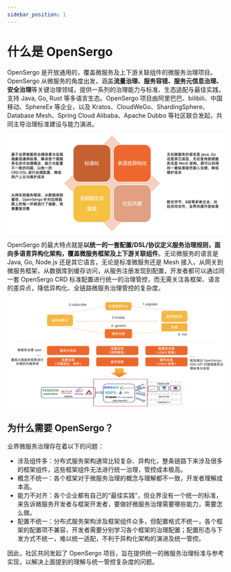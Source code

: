 ```yaml
---
sidebar_position: 1
---
```


# 什么是 OpenSergo

OpenSergo 是开放通用的，覆盖微服务及上下游关联组件的微服务治理项目。OpenSergo 从微服务的角度出发，涵盖**流量治理、服务容错、服务元信息治理、安全治理**等关键治理领域，提供一系列的治理能力与标准、生态适配与最佳实践，支持 Java, Go, Rust 等多语言生态。OpenSergo 项目由阿里巴巴、bilibili、中国移动、SphereEx 等企业，以及 Kratos、CloudWeGo、ShardingSphere、Database Mesh、Spring Cloud Alibaba、Apache Dubbo 等社区联合发起，共同主导治理标准建设与能力演进。

![highlights](../resources/opensergo-basic-highlights-cn.jpg)

OpenSergo 的最大特点就是**以统一的一套配置/DSL/协议定义服务治理规则，面向多语言异构化架构，覆盖微服务框架及上下游关联组件**。无论微服务的语言是 Java, Go, Node.js 还是其它语言，无论是标准微服务还是 Mesh 接入，从网关到微服务框架，从数据库到缓存访问，从服务注册发现到配置，开发者都可以通过同一套 OpenSergo CRD 标准配置进行统一的治理管控，而无需关注各框架、语言的差异点，降低异构化、全链路微服务治理管控的复杂度。

![landscape](../resources/opensergo-spec-areas-cn.png)

## 为什么需要 OpenSergo？

业界微服务治理存在着以下的问题：

* 涉及组件多：分布式服务架构通常比较复杂、异构化，整条链路下来涉及很多的框架组件，这些框架组件无法进行统一治理，管控成本极高。
* 概念不统一：各个框架对于微服务治理的概念与理解都不一致，开发者理解成本高。
* 能力不对齐：各个企业都有自己的“最佳实践”，但业界没有一个统一的标准，来告诉微服务开发者与框架开发者，要做好微服务治理需要哪些能力，需要怎么做。
* 配置不统一：分布式服务架构涉及框架组件众多，但配置格式不统一，各个框架的配置项不兼容，开发者需要分别学习各个框架的治理配置；配置形态与下发方式不统一，难以统一适配，不利于异构化架构的演进及统一管控。

因此，社区共同发起了 OpenSergo 项目，旨在提供统一的微服务治理标准与参考实现，以解决上面提到的理解与统一管控复杂度的问题。
